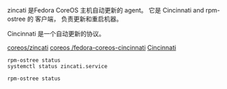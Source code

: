 zincati 是Fedora CoreOS 主机自动更新的 agent。
它是 Cincinnati and rpm-ostree 的 客户端， 负责更新和重启机器。

Cincinnati 是一个自动更新的协议。

[coreos/zincati](https://coreos.github.io/zincati/)
[coreos /fedora-coreos-cincinnati](https://github.com/coreos/fedora-coreos-cincinnati)
[Cincinnati](https://github.com/openshift/cincinnati)

```shell
rpm-ostree status
systemctl status zincati.service

rpm-ostree status
```
